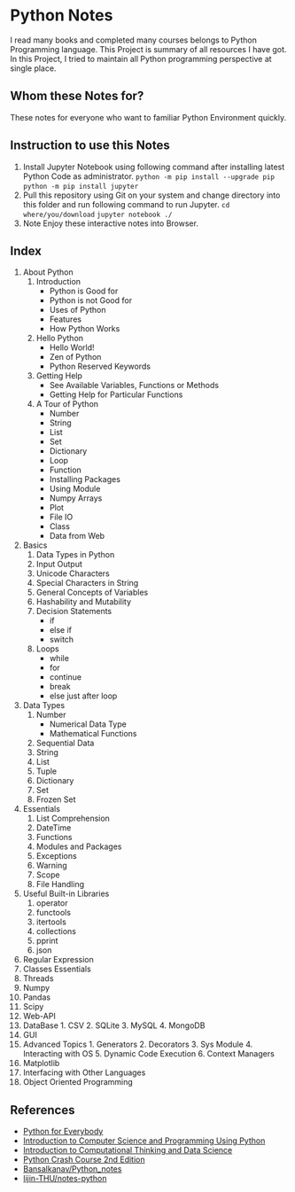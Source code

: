 # Python Notes

I read many books and completed many courses belongs to Python Programming language. This Project is summary of all resources I have got. In this Project, I tried to maintain all Python programming perspective at single place.

## Whom these Notes for?

These notes for everyone who want to familiar Python Environment quickly.

## Instruction to use this Notes

 1. Install Jupyter Notebook using following command after installing latest Python Code as administrator.
    `python -m pip install --upgrade pip`
    `python -m pip install jupyter`
 2. Pull this repository using Git on your system and change directory into this folder and run following command to run Jupyter.
    `cd where/you/download`
    `jupyter notebook ./`
 3. Note Enjoy these interactive notes into Browser.

## Index
 1. About Python
    1. Introduction
        - Python is Good for
        - Python is not Good for
        - Uses of Python
        - Features
        - How Python Works
    2. Hello Python
        - Hello World!
        - Zen of Python
        - Python Reserved Keywords
    3. Getting Help
        - See Available Variables, Functions or Methods
        - Getting Help for Particular Functions
    4. A Tour of Python
        - Number
        - String
        - List
        - Set
        - Dictionary
        - Loop
        - Function
        - Installing Packages
        - Using Module
        - Numpy Arrays
        - Plot
        - File IO
        - Class
        - Data from Web
 2. Basics
    1. Data Types in Python
    2. Input Output
    3. Unicode Characters
    4. Special Characters in String
    5. General Concepts of Variables
    6. Hashability and Mutability
    7. Decision Statements
        - if
        - else if
        - switch
    8. Loops
        - while
        - for
        - continue
        - break
        - else just after loop
 3. Data Types
    1. Number
        - Numerical Data Type
        - Mathematical Functions
    2. Sequential Data
    3. String
    4. List
    5. Tuple
    6. Dictionary
    7. Set
    8. Frozen Set
 4. Essentials
    1. List Comprehension
    2. DateTime
    3. Functions
    4. Modules and Packages
    5. Exceptions
    6. Warning
    7. Scope
    8. File Handling
 5. Useful Built-in Libraries
    1. operator
    2. functools
    3. itertools
    4. collections
    5. pprint
    6. json
 6. Regular Expression
 7. Classes Essentials
 8. Threads
 9. Numpy
 10. Pandas
 11. Scipy
 12. Web-API
 13. DataBase
    1. CSV
    2. SQLite
    3. MySQL
    4. MongoDB
 14. GUI
 15. Advanced Topics
    1. Generators
    2. Decorators
    3. Sys Module
    4. Interacting with OS
    5. Dynamic Code Execution
    6. Context Managers
 16. Matplotlib
 17. Interfacing with Other Languages
 18. Object Oriented Programming


## References
 - [Python for Everybody](https://www.coursera.org/specializations/python?) 
 - [Introduction to Computer Science and Programming Using Python](https://www.edx.org/course/introduction-to-computer-science-and-programming-using-python-2) 
 - [Introduction to Computational Thinking and Data Science](https://www.edx.org/course/introduction-to-computational-thinking-and-data-science-2) 
 - [Python Crash Course 2nd Edition](https://nostarch.com/pythoncrashcourse2e) 
 - [Bansalkanav/Python_notes](https://github.com/bansalkanav/python_notes) 
 - [lijin-THU/notes-python](https://github.com/lijin-THU/notes-python) 

